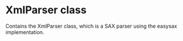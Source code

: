 # XmlParser class

Contains the XmlParser class, which is a SAX parser using the easysax implementation.
